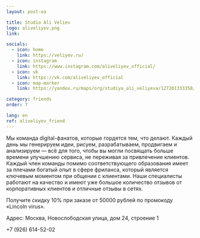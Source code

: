```yaml
---
layout: post-ea

title: Studio Ali Veliev
logo: aliveliyev.png
link: 

socials:
  - icon: home
    link: https://veliyev.ru/
  - icon: instagram
    link: https://www.instagram.com/aliveliyev_official/
  - icon: vk
    link: https://vk.com/aliveliyev_official
  - icon: map-marker
    link: https://yandex.ru/maps/org/studiya_ali_veliyeva/127201333350/

category: friends
order: 7

lang: en
ref: aliveliyev_friend
---
```


Мы команда digital-фанатов, которые гордятся тем, что делают. Каждый день мы генерируем идеи, рисуем, разрабатываем, продвигаем и анализируем — всё для того, чтобы вы могли посвящать больше времени улучшению сервиса, не переживая за привлечение клиентов. Каждый член команды помимо соответствующего образования имеет за плечами богатый опыт в сфере фриланса, который является ключевым моментом при общении с клиентами. Наши специалисты работают на качество и имеют уже большое количество отзывов от корпоративных клиентов и отличные отзывы в сетях.

Получите скидку 10% при заказе от 50000 рублей по промокоду «Lincoln virus».

Адрес: Москва, Новослободская улица, дом 24, строение 1

+7 (926) 614-52-02
